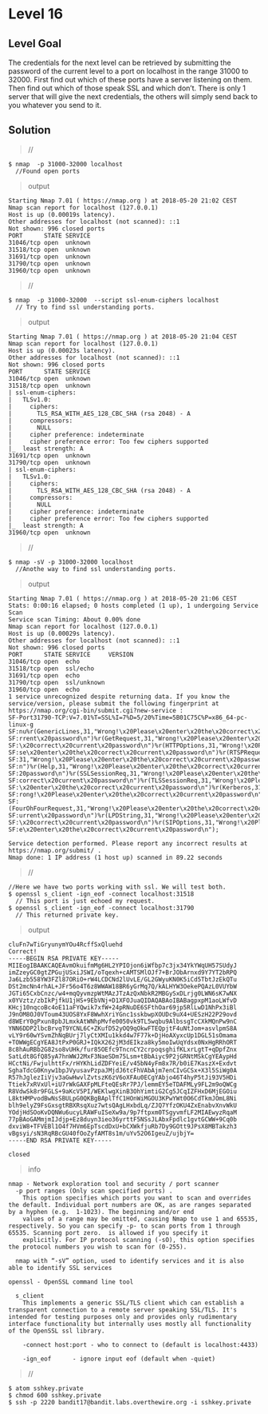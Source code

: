 <h1>Level 16</h1>

<h2>Level Goal</h2>
The credentials for the next level can be retrieved by submitting the password of the current level to a port on localhost in the range 31000 to 32000. First find out which of these ports have a server listening on them. Then find out which of those speak SSL and which don’t. There is only 1 server that will give the next credentials, the others will simply send back to you whatever you send to it.

<h2>Solution</h2>


>//

    $ nmap  -p 31000-32000 localhost
      //Found open ports
>output

    Starting Nmap 7.01 ( https://nmap.org ) at 2018-05-20 21:02 CEST
    Nmap scan report for localhost (127.0.0.1)
    Host is up (0.00019s latency).
    Other addresses for localhost (not scanned): ::1
    Not shown: 996 closed ports
    PORT      STATE SERVICE
    31046/tcp open  unknown
    31518/tcp open  unknown
    31691/tcp open  unknown
    31790/tcp open  unknown
    31960/tcp open  unknown
>//

    $ nmap  -p 31000-32000  --script ssl-enum-ciphers localhost
      // Try to find ssl understanding ports.
>output

    Starting Nmap 7.01 ( https://nmap.org ) at 2018-05-20 21:04 CEST
    Nmap scan report for localhost (127.0.0.1)
    Host is up (0.00023s latency).
    Other addresses for localhost (not scanned): ::1
    Not shown: 996 closed ports
    PORT      STATE SERVICE
    31046/tcp open  unknown
    31518/tcp open  unknown
    | ssl-enum-ciphers:
    |   TLSv1.0:
    |     ciphers:
    |       TLS_RSA_WITH_AES_128_CBC_SHA (rsa 2048) - A
    |     compressors:
    |       NULL
    |     cipher preference: indeterminate
    |     cipher preference error: Too few ciphers supported
    |_  least strength: A
    31691/tcp open  unknown
    31790/tcp open  unknown
    | ssl-enum-ciphers:
    |   TLSv1.0:
    |     ciphers:
    |       TLS_RSA_WITH_AES_128_CBC_SHA (rsa 2048) - A
    |     compressors:
    |       NULL
    |     cipher preference: indeterminate
    |     cipher preference error: Too few ciphers supported
    |_  least strength: A
    31960/tcp open  unknown
>//

    $ nmap -sV -p 31000-32000 localhost
      //Anothe way to find ssl understanding ports.
>output

    Starting Nmap 7.01 ( https://nmap.org ) at 2018-05-20 21:06 CEST
    Stats: 0:00:16 elapsed; 0 hosts completed (1 up), 1 undergoing Service Scan
    Service scan Timing: About 0.00% done
    Nmap scan report for localhost (127.0.0.1)
    Host is up (0.00029s latency).
    Other addresses for localhost (not scanned): ::1
    Not shown: 996 closed ports
    PORT      STATE SERVICE     VERSION
    31046/tcp open  echo
    31518/tcp open  ssl/echo
    31691/tcp open  echo
    31790/tcp open  ssl/unknown
    31960/tcp open  echo
    1 service unrecognized despite returning data. If you know the service/version, please submit the following fingerprint at https://nmap.org/cgi-bin/submit.cgi?new-service :
    SF-Port31790-TCP:V=7.01%T=SSL%I=7%D=5/20%Time=5B01C75C%P=x86_64-pc-linux-g
    SF:nu%r(GenericLines,31,"Wrong!\x20Please\x20enter\x20the\x20correct\x20cu
    SF:rrent\x20password\n")%r(GetRequest,31,"Wrong!\x20Please\x20enter\x20the
    SF:\x20correct\x20current\x20password\n")%r(HTTPOptions,31,"Wrong!\x20Plea
    SF:se\x20enter\x20the\x20correct\x20current\x20password\n")%r(RTSPRequest,
    SF:31,"Wrong!\x20Please\x20enter\x20the\x20correct\x20current\x20password\
    SF:n")%r(Help,31,"Wrong!\x20Please\x20enter\x20the\x20correct\x20current\x
    SF:20password\n")%r(SSLSessionReq,31,"Wrong!\x20Please\x20enter\x20the\x20
    SF:correct\x20current\x20password\n")%r(TLSSessionReq,31,"Wrong!\x20Please
    SF:\x20enter\x20the\x20correct\x20current\x20password\n")%r(Kerberos,31,"W
    SF:rong!\x20Please\x20enter\x20the\x20correct\x20current\x20password\n")%r
    SF:(FourOhFourRequest,31,"Wrong!\x20Please\x20enter\x20the\x20correct\x20c
    SF:urrent\x20password\n")%r(LPDString,31,"Wrong!\x20Please\x20enter\x20the
    SF:\x20correct\x20current\x20password\n")%r(SIPOptions,31,"Wrong!\x20Pleas
    SF:e\x20enter\x20the\x20correct\x20current\x20password\n");

    Service detection performed. Please report any incorrect results at https://nmap.org/submit/ .
    Nmap done: 1 IP address (1 host up) scanned in 89.22 seconds

>//

    //Here we have two ports working with ssl. We will test both.
    $ openssl s_client -ign_eof -connect localhost:31518
      // This port is just echoed my request.
    $ openssl s_client -ign_eof -connect localhost:31790
      // This returned private key.
>output

    cluFn7wTiGryunymYOu4RcffSxQluehd
    Correct!
    -----BEGIN RSA PRIVATE KEY-----
    MIIEogIBAAKCAQEAvmOkuifmMg6HL2YPIOjon6iWfbp7c3jx34YkYWqUH57SUdyJ
    imZzeyGC0gtZPGujUSxiJSWI/oTqexh+cAMTSMlOJf7+BrJObArnxd9Y7YT2bRPQ
    Ja6Lzb558YW3FZl87ORiO+rW4LCDCNd2lUvLE/GL2GWyuKN0K5iCd5TbtJzEkQTu
    DSt2mcNn4rhAL+JFr56o4T6z8WWAW18BR6yGrMq7Q/kALHYW3OekePQAzL0VUYbW
    JGTi65CxbCnzc/w4+mqQyvmzpWtMAzJTzAzQxNbkR2MBGySxDLrjg0LWN6sK7wNX
    x0YVztz/zbIkPjfkU1jHS+9EbVNj+D1XFOJuaQIDAQABAoIBABagpxpM1aoLWfvD
    KHcj10nqcoBc4oE11aFYQwik7xfW+24pRNuDE6SFthOar69jp5RlLwD1NhPx3iBl
    J9nOM8OJ0VToum43UOS8YxF8WwhXriYGnc1sskbwpXOUDc9uX4+UESzH22P29ovd
    d8WErY0gPxun8pbJLmxkAtWNhpMvfe0050vk9TL5wqbu9AlbssgTcCXkMQnPw9nC
    YNN6DDP2lbcBrvgT9YCNL6C+ZKufD52yOQ9qOkwFTEQpjtF4uNtJom+asvlpmS8A
    vLY9r60wYSvmZhNqBUrj7lyCtXMIu1kkd4w7F77k+DjHoAXyxcUp1DGL51sOmama
    +TOWWgECgYEA8JtPxP0GRJ+IQkX262jM3dEIkza8ky5moIwUqYdsx0NxHgRRhORT
    8c8hAuRBb2G82so8vUHk/fur85OEfc9TncnCY2crpoqsghifKLxrLgtT+qDpfZnx
    SatLdt8GfQ85yA7hnWWJ2MxF3NaeSDm75Lsm+tBbAiyc9P2jGRNtMSkCgYEAypHd
    HCctNi/FwjulhttFx/rHYKhLidZDFYeiE/v45bN4yFm8x7R/b0iE7KaszX+Exdvt
    SghaTdcG0Knyw1bpJVyusavPzpaJMjdJ6tcFhVAbAjm7enCIvGCSx+X3l5SiWg0A
    R57hJglezIiVjv3aGwHwvlZvtszK6zV6oXFAu0ECgYAbjo46T4hyP5tJi93V5HDi
    Ttiek7xRVxUl+iU7rWkGAXFpMLFteQEsRr7PJ/lemmEY5eTDAFMLy9FL2m9oQWCg
    R8VdwSk8r9FGLS+9aKcV5PI/WEKlwgXinB3OhYimtiG2Cg5JCqIZFHxD6MjEGOiu
    L8ktHMPvodBwNsSBULpG0QKBgBAplTfC1HOnWiMGOU3KPwYWt0O6CdTkmJOmL8Ni
    blh9elyZ9FsGxsgtRBXRsqXuz7wtsQAgLHxbdLq/ZJQ7YfzOKU4ZxEnabvXnvWkU
    YOdjHdSOoKvDQNWu6ucyLRAWFuISeXw9a/9p7ftpxm0TSgyvmfLF2MIAEwyzRqaM
    77pBAoGAMmjmIJdjp+Ez8duyn3ieo36yrttF5NSsJLAbxFpdlc1gvtGCWW+9Cq0b
    dxviW8+TFVEBl1O4f7HVm6EpTscdDxU+bCXWkfjuRb7Dy9GOtt9JPsX8MBTakzh3
    vBgsyi/sN3RqRBcGU40fOoZyfAMT8s1m/uYv52O6IgeuZ/ujbjY=
    -----END RSA PRIVATE KEY-----

    closed

>info

    nmap - Network exploration tool and security / port scanner
      -p port ranges (Only scan specified ports) .
        This option specifies which ports you want to scan and overrides the default. Individual port numbers are OK, as are ranges separated by a hyphen (e.g.  1-1023). The beginning and/or end
        values of a range may be omitted, causing Nmap to use 1 and 65535, respectively. So you can specify -p- to scan ports from 1 through 65535. Scanning port zero.  is allowed if you specify it
        explicitly. For IP protocol scanning (-sO), this option specifies the protocol numbers you wish to scan for (0-255).

      nmap with “-sV” option, used to identify services and it is also able to identify SSL services

    openssl - OpenSSL command line tool

      s_client  
        This implements a generic SSL/TLS client which can establish a transparent connection to a remote server speaking SSL/TLS. It's intended for testing purposes only and provides only rudimentary interface functionality but internally uses mostly all functionality of the OpenSSL ssl library.

        -connect host:port - who to connect to (default is localhost:4433)

        -ign_eof      - ignore input eof (default when -quiet)


>//

    $ atom sshkey.private
    $ chmod 600 sshkey.private
    $ ssh -p 2220 bandit17@bandit.labs.overthewire.org -i sshkey.private
    
